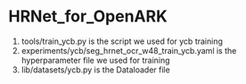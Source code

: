 # HRNet_for_OpenARK

1. tools/train_ycb.py is the script we used for ycb training
2. experiments/ycb/seg_hrnet_ocr_w48_train_ycb.yaml is the hyperparameter file we used for training
3. lib/datasets/ycb.py is the Dataloader file
